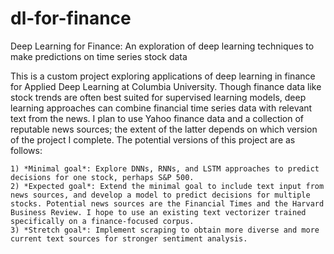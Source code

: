 # dl-for-finance

Deep Learning for Finance:
An exploration of deep learning techniques to make predictions on time series stock data

This is a custom project exploring applications of deep learning in finance for Applied Deep Learning at Columbia University. Though finance data like stock trends are often best suited for supervised learning models, deep learning approaches can combine financial time series data with relevant text from the news. I plan to use Yahoo finance data and a collection of reputable news sources; the extent of the latter depends on which version of the project I complete. The potential versions of this project are as follows:

	1) *Minimal goal*: Explore DNNs, RNNs, and LSTM approaches to predict decisions for one stock, perhaps S&P 500.
	2) *Expected goal*: Extend the minimal goal to include text input from news sources, and develop a model to predict decisions for multiple stocks. Potential news sources are the Financial Times and the Harvard Business Review. I hope to use an existing text vectorizer trained specifically on a finance-focused corpus.
	3) *Stretch goal*: Implement scraping to obtain more diverse and more current text sources for stronger sentiment analysis.
